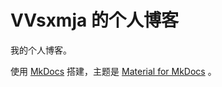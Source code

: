# VVsxmja 的个人博客

我的个人博客。

使用 [MkDocs](https://github.com/mkdocs/mkdocs/) 搭建，主题是 [Material for MkDocs](https://github.com/squidfunk/mkdocs-material) 。